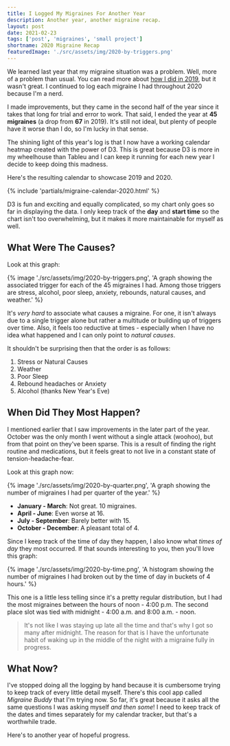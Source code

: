 ```yaml
---
title: I Logged My Migraines For Another Year
description: Another year, another migraine recap.
layout: post
date: 2021-02-23
tags: ['post', 'migraines', 'small project']
shortname: 2020 Migraine Recap
featuredImage: './src/assets/img/2020-by-triggers.png'
---
```

We learned last year that my migraine situation was a problem. Well, more of a problem than usual. You can read more about [how I did in 2019](../i-logged-my-migraines-for-a-year), but it wasn't great. I continued to log each migraine I had throughout 2020 because I'm a nerd.

I made improvements, but they came in the second half of the year since it takes that long for trial and error to work. That said, I ended the year at **45 migraines** (a drop from **67** in 2019). It's still not ideal, but plenty of people have it worse than I do, so I'm lucky in that sense.

The shining light of this year's log is that I now have a working calendar heatmap created with the power of D3. This is great because D3 is more in my wheelhouse than Tableu and I can keep it running for each new year I decide to keep doing this madness.

Here's the resulting calendar to showcase 2019 and 2020.

{% include 'partials/migraine-calendar-2020.html' %}

D3 is fun and exciting and equally complicated, so my chart only goes so far in displaying the data. I only keep track of the **day** and **start time** so the chart isn't too overwhelming, but it makes it more maintainable for myself as well.

## What Were The Causes?
Look at this graph:

{% image './src/assets/img/2020-by-triggers.png', 'A graph showing the associated trigger for each of the 45 migraines I had. Among those triggers are stress, alcohol, poor sleep, anxiety, rebounds, natural causes, and weather.' %}

It's _very hard_ to associate what causes a migraine. For one, it isn't always due to a single trigger alone but rather a multitude or building up of triggers over time. Also, it feels too reductive at times - especially when I have no idea what happened and I can only point to _natural causes_.

It shouldn't be surprising then that the order is as follows:
1. Stress or Natural Causes
2. Weather
3. Poor Sleep
4. Rebound headaches or Anxiety
5. Alcohol (thanks New Year's Eve)

## When Did They Most Happen?
I mentioned earlier that I saw improvements in the later part of the year. October was the only month I went without a single attack (woohoo), but from that point on they've been sparse. This is a result of finding the right routine and medications, but it feels great to not live in a constant state of tension-headache-fear.

Look at this graph now:

{% image './src/assets/img/2020-by-quarter.png', 'A graph showing the number of migraines I had per quarter of the year.' %}

- **January - March**: Not great. 10 migraines.
- **April - June**: Even worse at 16.
- **July - September**: Barely better with 15.
- **October - December**: A pleasant total of 4.

Since I keep track of the time of day they happen, I also know what _times of day_ they most occurred. If that sounds interesting to you, then you'll love this graph:

{% image './src/assets/img/2020-by-time.png', 'A histogram showing the number of migraines I had broken out by the time of day in buckets of 4 hours.' %}

This one is a little less telling since it's a pretty regular distribution, but I had the most migraines between the hours of noon - 4:00 p.m. The second place slot was tied with midnight - 4:00 a.m. and 8:00 a.m. - noon.

> It's not like I was staying up late all the time and that's why I got so many after midnight. The reason for that is I have the unfortunate habit of waking up in the middle of the night with a migraine fully in progress.

## What Now?
I've stopped doing all the logging by hand because it is cumbersome trying to keep track of every little detail myself. There's this cool app called _Migraine Buddy_ that I'm trying now. So far, it's great because it asks all the same questions I was asking myself _and then some_! I need to keep track of the dates and times separately for my calendar tracker, but that's a worthwhile trade.

Here's to another year of hopeful progress.